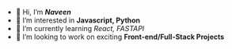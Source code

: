 - 👋 Hi, I’m ***Naveen***
- 👀 I’m interested in **Javascript, Python**
- 🌱 I’m currently learning *React, FASTAPI*
- 💞️ I’m looking to work on exciting **Front-end/Full-Stack Projects**


<!---
Naveen12345-alt/Naveen12345-alt is a ✨ special ✨ repository because its `README.md` (this file) appears on your GitHub profile.
You can click the Preview link to take a look at your changes.
--->
